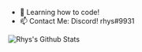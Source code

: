 
</div>
  
- 🌱 Learning how to code! 
- 📫 Contact Me: Discord! rhys#9931

<img align="center" src="https://github-readme-stats.vercel.app/api?username=rhysfr&include_all_commits=true&count_private=true&show_icons=true&line_height=20&title_color=7A7ADB&icon_color=2234AE&text_color=D3D3D3&bg_color=0,000000,130F40" alt="Rhys's Github Stats">

